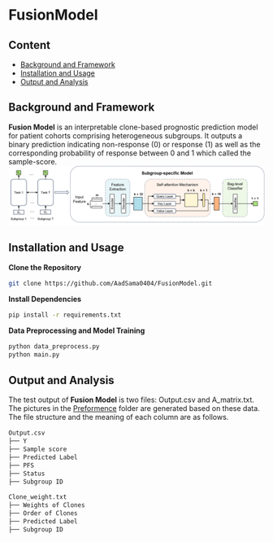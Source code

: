 # FusionModel

## Content
- [Background and Framework](https://github.com/AadSama0404/FusionModel/blob/main/README.md#background-and-framework)
- [Installation and Usage](https://github.com/AadSama0404/FusionModel/blob/main/README.md#installation-and-usage)
- [Output and Analysis](https://github.com/AadSama0404/FusionModel/blob/main/README.md#output-and-analysis)

## Background and Framework
**Fusion Model** is an interpretable clone-based prognostic prediction model for patient cohorts comprising heterogeneous subgroups. It outputs a binary prediction indicating non-response (0) or response (1) as well as the corresponding probability of response between 0 and 1 which called the sample-score.
![](Overview.png)

## Installation and Usage
**Clone the Repository**
```sh
git clone https://github.com/AadSama0404/FusionModel.git
```
**Install Dependencies**
```sh
pip install -r requirements.txt
```
**Data Preprocessing and Model Training**
```sh
python data_preprocess.py
python main.py
```

## Output and Analysis
The test output of **Fusion Model** is two files: Output.csv and A_matrix.txt. The pictures in the [Preformence](https://github.com/AadSama0404/FusionModel/tree/main/Performance) folder are generated based on these data. The file structure and the meaning of each column are as follows.
```
Output.csv 
├── Y
├── Sample score
├── Predicted Label
├── PFS
├── Status
├── Subgroup ID
```
```
Clone_weight.txt 
├── Weights of Clones
├── Order of Clones
├── Predicted Label
├── Subgroup ID
```
